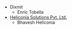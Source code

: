   - Dixmit
      - Enric Tobella
- [Heliconia Solutions Pvt. Ltd.](https://www.heliconia.io)
  - Bhavesh Heliconia
